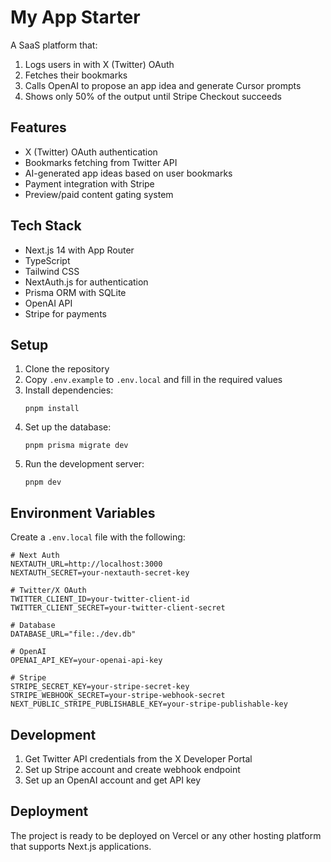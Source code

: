 # My App Starter

A SaaS platform that:
1. Logs users in with X (Twitter) OAuth
2. Fetches their bookmarks
3. Calls OpenAI to propose an app idea and generate Cursor prompts
4. Shows only 50% of the output until Stripe Checkout succeeds

## Features

- X (Twitter) OAuth authentication
- Bookmarks fetching from Twitter API
- AI-generated app ideas based on user bookmarks
- Payment integration with Stripe
- Preview/paid content gating system

## Tech Stack

- Next.js 14 with App Router
- TypeScript
- Tailwind CSS
- NextAuth.js for authentication
- Prisma ORM with SQLite
- OpenAI API
- Stripe for payments

## Setup

1. Clone the repository
2. Copy `.env.example` to `.env.local` and fill in the required values
3. Install dependencies:
   ```
   pnpm install
   ```
4. Set up the database:
   ```
   pnpm prisma migrate dev
   ```
5. Run the development server:
   ```
   pnpm dev
   ```

## Environment Variables

Create a `.env.local` file with the following:

```
# Next Auth
NEXTAUTH_URL=http://localhost:3000
NEXTAUTH_SECRET=your-nextauth-secret-key

# Twitter/X OAuth
TWITTER_CLIENT_ID=your-twitter-client-id
TWITTER_CLIENT_SECRET=your-twitter-client-secret

# Database
DATABASE_URL="file:./dev.db"

# OpenAI
OPENAI_API_KEY=your-openai-api-key

# Stripe
STRIPE_SECRET_KEY=your-stripe-secret-key
STRIPE_WEBHOOK_SECRET=your-stripe-webhook-secret
NEXT_PUBLIC_STRIPE_PUBLISHABLE_KEY=your-stripe-publishable-key
```

## Development

1. Get Twitter API credentials from the X Developer Portal
2. Set up Stripe account and create webhook endpoint
3. Set up an OpenAI account and get API key

## Deployment

The project is ready to be deployed on Vercel or any other hosting platform that supports Next.js applications. 